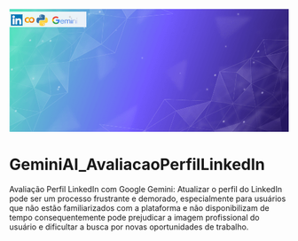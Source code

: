 ![alt text](Projeto_GeminiAI_LinkedIn.png)

# GeminiAI_AvaliacaoPerfilLinkedIn
Avaliação Perfil LinkedIn com Google Gemini: Atualizar o perfil do LinkedIn pode ser um processo frustrante e demorado, especialmente para usuários que não estão familiarizados com a plataforma e não disponibilizam de tempo consequentemente pode prejudicar a imagem profissional do usuário e dificultar a busca por novas oportunidades de trabalho.
